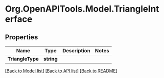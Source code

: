 # Org.OpenAPITools.Model.TriangleInterface

## Properties

Name | Type | Description | Notes
------------ | ------------- | ------------- | -------------
**TriangleType** | **string** |  | 

[[Back to Model list]](../../README.md#documentation-for-models) [[Back to API list]](../../README.md#documentation-for-api-endpoints) [[Back to README]](../../README.md)

